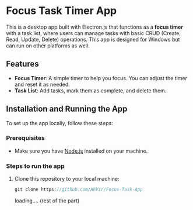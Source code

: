 # Focus Task Timer App

This is a desktop app built with Electron.js that functions as a **focus timer** with a task list, where users can manage tasks with basic CRUD (Create, Read, Update, Delete) operations. This app is designed for Windows but can run on other platforms as well.

## Features

- **Focus Timer**: A simple timer to help you focus. You can adjust the timer and reset it as needed.
- **Task List**: Add tasks, mark them as complete, and delete them.

## Installation and Running the App

To set up the app locally, follow these steps:

### Prerequisites

- Make sure you have [Node.js](https://nodejs.org/en/) installed on your machine.

### Steps to run the app

1. Clone this repository to your local machine:

   ```js
   git clone https://github.com/AhVir/Focus-Task-App
   ```

   loading.... (rest of the part)
